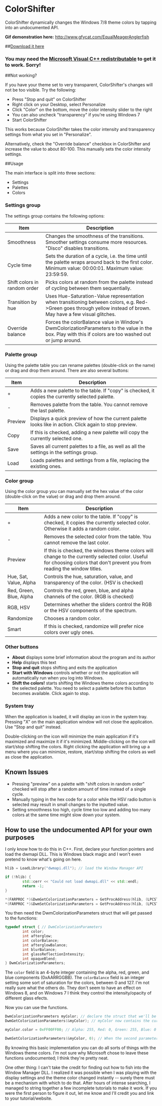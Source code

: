 ColorShifter
============

ColorShifter dynamically changes the Windows 7/8 theme colors by tapping into an undocumented API.

**Gif demonstration here:** http://www.gfycat.com/EqualMeagerAnglerfish

##[Download it here](https://github.com/elfakyn/ColorShifter-qt/releases/latest)

### You may need the [Microsoft Visual C++ redistributable](http://www.microsoft.com/en-us/download/details.aspx?id=40784) to get it to work. Sorry!

##Not working?

If you have your theme set to very transparent, ColorShifter's changes will not be too visible. Try the following:

* Press "Stop and quit" on ColorShifter
* Right click on your Desktop, select Personalize
* Click "Color" on the bottom, move the color intensity slider to the right
* You can also uncheck "transparency" if you're using Windows 7
* Start ColorShifter

This works because ColorShifter takes the color intensity and transparency settings from what you set in "Personalize".

Alternatively, check the "Override balance" checkbox in ColorShifter and increase the value to about 80-100. This manually sets the color intensity settings.

##Usage

The main interface is split into three sections:

* Settings
* Palettes
* Colors

### Settings group

The settings group contains the following options:

| Item | Description |
| --- | --- |
| Smoothness | Changes the smoothness of the transitions. Smoother settings consume more resources. "Disco" disables transitions. |
| Cycle time | Sets the duration of a cycle, i.e. the time until the palette wraps around back to the first color. Minimum value: 00:00:01. Maximum value: 23:59:59. |
| Shift colors in random order | Picks colors at random from the palette instead of cycling between them sequentially. |
| Transition by hue | Uses Hue-Saturation-Value representation when transitioning between colors, e.g. Red->Green goes through yellow instead of brown. May have a few visual glitches. |
| Override balance | Forces the colorBalance value in Window's DwmColorizationParameters to the value in the box. Play with this if colors are too washed out or jump around. |

### Palette group

Using the palette table you can rename palettes (double-click on the name) or drag and drop them around. There are also several buttons:

| Item | Description |
| --- | --- |
| + | Adds a new palette to the table. If "copy" is checked, it copies the currently selected palette. |
| - | Removes palette from the table. You cannot remove the last palette. |
| Preview | Displays a quick preview of how the current palette looks like in action. Click again to stop preview. |
| Copy | If this is checked, adding a new palette will copy the currently selected one. |
| Save | Saves all current palettes to a file, as well as all the settings in the settings group. |
| Load | Loads palettes and settings from a file, replacing the existing ones. |

### Color group

Using the color group you can manually set the hex value of the color (double-click on the value) or drag and drop them around.

| Item | Description |
| --- | --- |
| + | Adds a new color to the table. If "copy" is checked, it copies the currently selected color. Otherwise it adds a random color. |
| - | Removes the selected color from the table. You cannot remove the last color. |
| Preview | If this is checked, the windows theme colors will change to the currently selected color. Useful for choosing colors that don't prevent you from reading the window titles. |
| Hue, Sat, Value, Alpha | Controls the hue, saturation, value, and transparency of the color. (HSV is checked) |
| Red, Green, Blue, Alpha | Controls the red, green, blue, and alpha channels of the color. (RGB is checked) |
| RGB, HSV | Determines whether the sliders control the RGB or the HSV components of the spectrum. |
| Randomize | Chooses a random color. |
| Smart | If this is checked, randomize will prefer nice colors over ugly ones. |

### Other buttons

* **About** displays some brief information about the program and its author
* **Help** displays this text
* **Stop and quit** stops shifting and exits the application
* **Start with Windows** controls whether or not the application will automatically run when you log into Windows.
* **Shift the colors!** starts shifting the Windows theme colors according to the selected palette. You need to select a palette before this button becomes available. Click again to stop.

### System tray

When the application is loaded, it will display an icon in the system tray. Pressing "X" on the main application window will not close the application. Use "Stop and quit" instead.

Double-clicking on the icon will minimize the main application if it's maximized and maximize it if it's minimized. Middle-clicking on the icon will start/stop shifting the colors. Right clicking the application will bring up a menu where you can minimize, restore, start/stop shifting the colors as well as close the application.

## Known Issues

* Pressing "preview" on a palette with "shift colors in random order" checked will stop after a random amount of time instead of a single cycle.
* Manually typing in the hex code for a color while the HSV radio button is selected may result in small changes to the inputted value.
* Setting smoothness too high, cycle time too low and adding too many colors at the same time might slow down your system.

## How to use the undocumented API for your own purposes

I only know how to do this in C++. First, declare your function pointers and load the dwmapi DLL. This is Windows black magic and I won't even pretend to know what's going on here.

```C++
hlib = LoadLibrary("dwmapi.dll"); // load the Window Manager API

if (!hlib) {
        std::cerr << "Could not load dwmapi.dll" << std::endl;
        return -1;
}

*(FARPROC *)&DwmGetColorizationParameters = GetProcAddress(hlib, (LPCSTR)127);
*(FARPROC *)&DwmSetColorizationParameters = GetProcAddress(hlib, (LPCSTR)131);
```

You then need the DwmColorizationParameters struct that will get passed to the functions:

```C++
typedef struct { // DwmColorizationParameters
        int color;
        int afterglow;
        int colorBalance;
        int afterglowBalance;
        int blurBalance;
        int glassReflectionIntensity;
        int opaqueBlend;
} DwmColorizationParameters;
```

The `color` field is an 4-byte integer containing the alpha, red, green, and blue components (0xAARRGGBB). The `colorBalance` field is an integer setting some sort of saturation for the colors, between 0 and 127. I'm not really sure what the others do. They don't seem to have an effect on Windows 8, and on Windows 7 I think they control the intensity/opacity of different glass efects.

Now you can use the functions.

```C++
DwmColorizationParameters myColor; // declare the struct that we'll be using
DwmGetColorizationParameters(&myColor); // myColor now contains the current values of the Windows interface

myColor.color = 0xFF00FF00; // Alpha: 255, Red: 0, Green: 255, Blue: 0

DwmSetColorizationParameters(&myColor, 0); // When the second parameter is 0, it changes the color permanently. When it's 1, it will change temporarily and the color changes will be discarded when restarting DWM
```

By knowing this basic implementation you can do all sorts of things with the Windows theme colors. I'm not sure why Microsoft chose to leave these functions undocumented; I think they're pretty neat.

One other thing: I can't take the credit for finding out how to fish into the Window Manager DLL. I realized it was possible when I was playing with the display settings and the theme color changed instantly -- surely there must be a mechanism with which to do that. After hours of intense searching, I managed to string together a few incomplete tutorials to make it work. If you were the first person to figure it out, let me know and I'll credit you and link to your tutorial/website.
